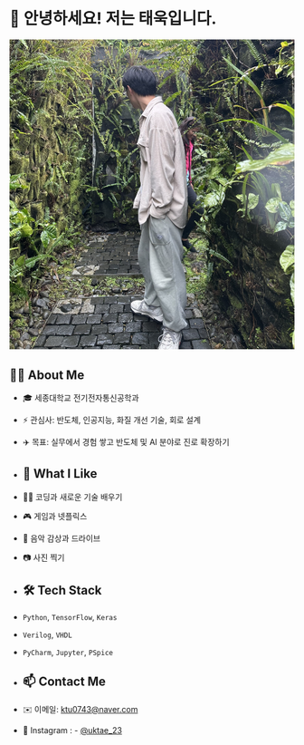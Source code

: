 # 👋 안녕하세요! 저는 태욱입니다.

![My porfile Image](./profile2.jpg)

## 🙋‍♂️ About Me
- 🎓 세종대학교 전기전자통신공학과
- ⚡️ 관심사: 반도체, 인공지능, 화질 개선 기술, 회로 설계
- ✈️ 목표: 실무에서 경험 쌓고 반도체 및 AI 분야로 진로 확장하기

- ## 🎯 What I Like
- 🧑‍💻 코딩과 새로운 기술 배우기
- 🎮 게임과 넷플릭스
- 🎵 음악 감상과 드라이브
- 📷 사진 찍기

- ## 🛠️ Tech Stack
- `Python`, `TensorFlow`, `Keras`
- `Verilog`, `VHDL`
- `PyCharm`, `Jupyter`, `PSpice`

- ## 📫 Contact Me
- ✉️ 이메일: ktu0743@naver.com
- 📸 Instagram : - [@uktae_23](https://instagram.com/uktae_23)

